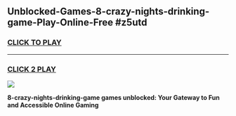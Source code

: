 
## Unblocked-Games-8-crazy-nights-drinking-game-Play-Online-Free #z5utd
<h3>
<a href="https://us.freeplayer.one?title=8-crazy-nights-drinking-game&ref=10M">CLICK TO PLAY</a></h3>
<hr>

<h3>
<a href="https://us.freeplayer.one?title=8-crazy-nights-drinking-game&ref=10M">CLICK 2 PLAY</a>
  
</h3>

<a href="https://us.freeplayer.one?title=8-crazy-nights-drinking-game&ref=10M"><img src="https://clearcache.store/games.png"></a>


**8-crazy-nights-drinking-game games unblocked: Your Gateway to Fun and Accessible Online Gaming**
